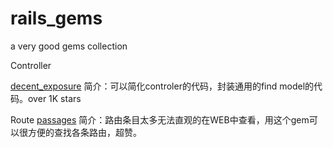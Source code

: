 # rails_gems
a very good gems collection


Controller

[decent_exposure](http://decentexposure.info) 简介：可以简化controler的代码，封装通用的find model的代码。over 1K stars


Route
[passages](https://github.com/yez/passages) 简介：路由条目太多无法直观的在WEB中查看，用这个gem可以很方便的查找各条路由，超赞。

